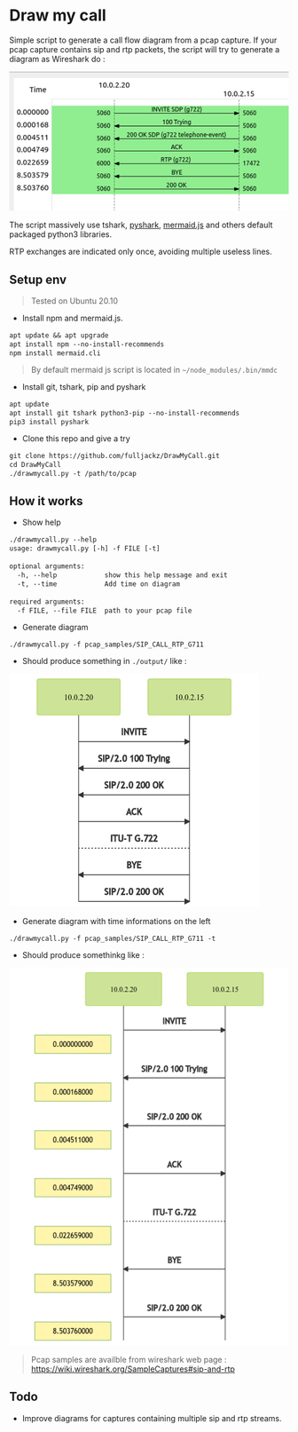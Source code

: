 # Draw my call

Simple script to generate a call flow diagram from a pcap capture.
If your pcap capture contains sip and rtp packets, the script will try to generate a diagram as Wireshark do :

![Wireshark example](./output/wireshark.png)

The script massively use tshark, [pyshark](https://github.com/KimiNewt/pyshark), [mermaid.js](https://mermaid-js.github.io/mermaid/#/) and others default packaged python3 libraries.

RTP exchanges are indicated only once, avoiding multiple useless lines. 

## Setup env 

> Tested on Ubuntu 20.10

- Install npm and mermaid.js.

```
apt update && apt upgrade
apt install npm --no-install-recommends
npm install mermaid.cli
```

> By default mermaid js script is located in `~/node_modules/.bin/mmdc`

- Install git, tshark, pip and pyshark

```
apt update
apt install git tshark python3-pip --no-install-recommends
pip3 install pyshark
```

- Clone this repo and give a try

```
git clone https://github.com/fulljackz/DrawMyCall.git
cd DrawMyCall
./drawmycall.py -t /path/to/pcap
```

## How it works

- Show help

```
./drawmycall.py --help
usage: drawmycall.py [-h] -f FILE [-t]

optional arguments:
  -h, --help            show this help message and exit
  -t, --time            Add time on diagram

required arguments:
  -f FILE, --file FILE  path to your pcap file
```

- Generate diagram

```
./drawmycall.py -f pcap_samples/SIP_CALL_RTP_G711
```

- Should produce something in `./output/` like :

![Mermaid example](./output/sip-rtp-g722.pcap.png)

- Generate diagram with time informations on the left

```
./drawmycall.py -f pcap_samples/SIP_CALL_RTP_G711 -t
```

- Should produce somethinkg like :

![Mermaid example with time](./output/sip-rtp-g722.pcap-time.png)

> Pcap samples are availble from wireshark web page : https://wiki.wireshark.org/SampleCaptures#sip-and-rtp


## Todo

- Improve diagrams for captures containing multiple sip and rtp streams.
